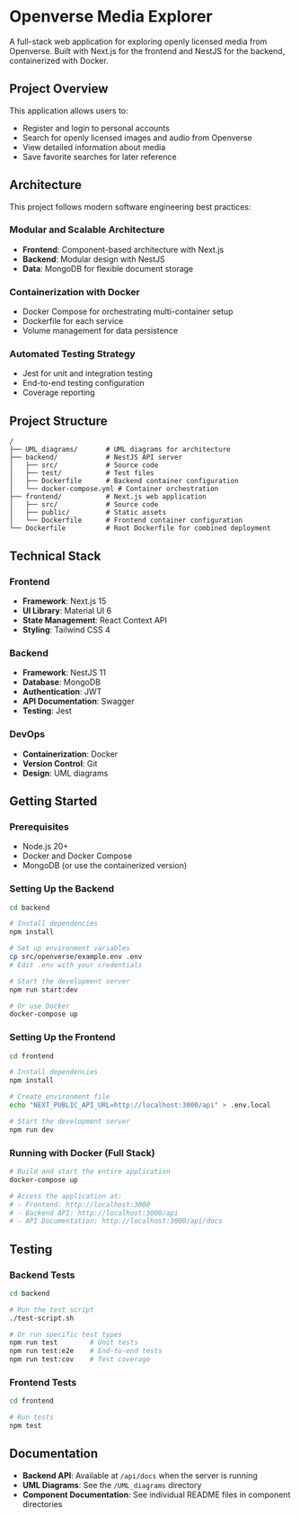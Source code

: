 # Openverse Media Explorer

A full-stack web application for exploring openly licensed media from Openverse. Built with Next.js for the frontend and NestJS for the backend, containerized with Docker.

## Project Overview

This application allows users to:
- Register and login to personal accounts
- Search for openly licensed images and audio from Openverse
- View detailed information about media
- Save favorite searches for later reference

## Architecture

This project follows modern software engineering best practices:

### Modular and Scalable Architecture
- **Frontend**: Component-based architecture with Next.js
- **Backend**: Modular design with NestJS
- **Data**: MongoDB for flexible document storage

### Containerization with Docker
- Docker Compose for orchestrating multi-container setup
- Dockerfile for each service
- Volume management for data persistence

### Automated Testing Strategy
- Jest for unit and integration testing
- End-to-end testing configuration
- Coverage reporting


## Project Structure

```
/
├── UML_diagrams/       # UML diagrams for architecture
├── backend/            # NestJS API server
│   ├── src/            # Source code
│   ├── test/           # Test files
│   ├── Dockerfile      # Backend container configuration
│   └── docker-compose.yml # Container orchestration
├── frontend/           # Next.js web application
│   ├── src/            # Source code
│   ├── public/         # Static assets
│   └── Dockerfile      # Frontend container configuration
└── Dockerfile          # Root Dockerfile for combined deployment
```

## Technical Stack

### Frontend
- **Framework**: Next.js 15
- **UI Library**: Material UI 6
- **State Management**: React Context API
- **Styling**: Tailwind CSS 4

### Backend
- **Framework**: NestJS 11
- **Database**: MongoDB
- **Authentication**: JWT
- **API Documentation**: Swagger
- **Testing**: Jest

### DevOps
- **Containerization**: Docker
- **Version Control**: Git
- **Design**: UML diagrams

## Getting Started

### Prerequisites
- Node.js 20+
- Docker and Docker Compose
- MongoDB (or use the containerized version)

### Setting Up the Backend

```bash
cd backend

# Install dependencies
npm install

# Set up environment variables
cp src/openverse/example.env .env
# Edit .env with your credentials

# Start the development server
npm run start:dev

# Or use Docker
docker-compose up
```

### Setting Up the Frontend

```bash
cd frontend

# Install dependencies
npm install

# Create environment file
echo "NEXT_PUBLIC_API_URL=http://localhost:3000/api" > .env.local

# Start the development server
npm run dev
```

### Running with Docker (Full Stack)

```bash
# Build and start the entire application
docker-compose up

# Access the application at:
# - Frontend: http://localhost:3000
# - Backend API: http://localhost:3000/api
# - API Documentation: http://localhost:3000/api/docs
```

## Testing

### Backend Tests

```bash
cd backend

# Run the test script
./test-script.sh

# Or run specific test types
npm run test        # Unit tests
npm run test:e2e    # End-to-end tests
npm run test:cov    # Test coverage
```

### Frontend Tests

```bash
cd frontend

# Run tests
npm test
```

## Documentation

- **Backend API**: Available at `/api/docs` when the server is running
- **UML Diagrams**: See the `/UML_diagrams` directory
- **Component Documentation**: See individual README files in component directories

